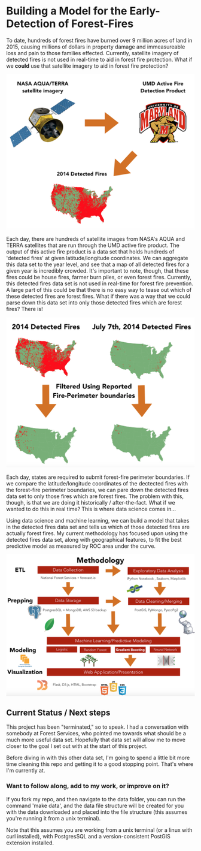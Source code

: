 # Building a Model for the Early-Detection of Forest-Fires

To date, hundreds of forest fires have burned over 9 million acres of land in 2015, causing millions of dollars in property damage and immeasureable loss and pain to those families effected. Currently, satellite imagery of detected fires is not used in real-time to aid in forest fire protection. What if we **could** use that satellite imagery to aid in forest fire protection?

![Intro Image 1](./readme_imgs/readme_1.png)

Each day, there are hundreds of satellite images from NASA's AQUA and TERRA satellites that are run through the UMD active fire product. The output of this active fire product is a data set that holds hundreds of 'detected fires' at given latitude/longitude coordinates. We can aggregate this data set to the year level, and see that a map of all detected fires for a given year is incredibly crowded. It's important to note, though, that these fires could be house fires, farmer burn piles, or even forest fires. Currently, this detected fires data set is not used in real-time for forest fire prevention. A large part of this could be that there is no easy way to tease out which of these detected fires are forest fires. What if there was a way that we could parse down this data set into only those detected fires which are forest fires? There is!

![Intro Image 2](./readme_imgs/readme_2.png)

Each day, states are required to submit forest-fire perimeter boundaries. If we compare the latitude/longitude coordinates of the dectected fires with the forest-fire perimeter boundaries, we can pare down the detected fires data set to only those fires which are forest fires. The problem with this, though, is that we are doing it historically / after-the-fact. What if we wanted to do this in real time? This is where data science comes in... 

Using data science and machine learning, we can build a model that takes in the detected fires data set and tells us which of those detected fires are actually forest fires.  My current methodology has focused upon using the detected fires data set, along with geographical features, to fit the best predictive model as measured by ROC area under the curve. 

![Intro Image 3](./readme_imgs/readme_3.png)

## Current Status / Next steps

This project has been "terminated," so to speak. I had a conversation with somebody at Forest Services, who pointed me towards what should be a much more useful data set. Hopefully that data set will allow me to move closer to the goal I set out with at the start of this project. 

Before diving in with this other data set, I'm going to spend a little bit more time cleaning this repo and getting it to a good stopping point. That's where I'm currently at. 

### Want to follow along, add to my work, or improve on it?

If you fork my repo, and then navigate to the data folder, you can run the command 'make data',  and the data file structure will be created for you with the data downloaded and placed into the file structure (this assumes you're running it from a unix terminal).

Note that this assumes you are working from a unix terminal (or a linux with curl installed), with PostgresSQL and a version-consistent PostGIS extension installed. 

